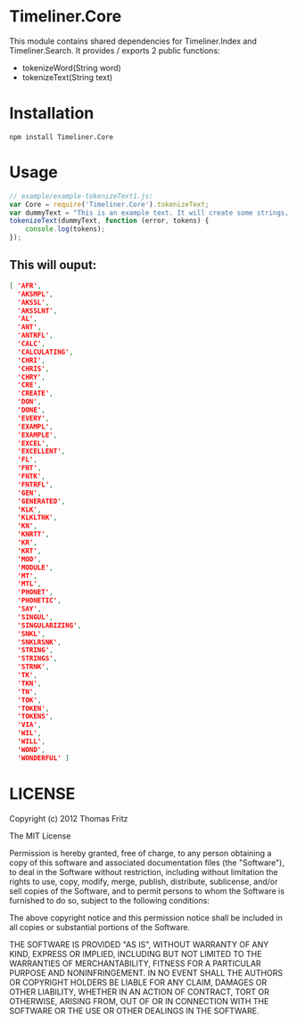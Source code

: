 Timeliner.Core
==============

This module contains shared dependencies for Timeliner.Index and Timeliner.Search.
It provides / exports 2 public functions:

 * tokenizeWord(String word)
 * tokenizeText(String text)


Installation
============

```
npm install Timeliner.Core
```

Usage
=====

```javascript
// example/example-tokenizeText1.js:
var Core = require('Timeliner.Core').tokenizeText;
var dummyText = "This is an example text. It will create some strings, let`s say tokens. This Tokens are generated via stemming, singularizing and calculating phonetic strings for every word. This is done through the wonderful and excellent 'natural' module by chris umbel!";
tokenizeText(dummyText, function (error, tokens) {
    console.log(tokens);
});
```

This will ouput:
----------------

```json
[ 'AFR',
  'AKSMPL',
  'AKSSL',
  'AKSSLNT',
  'AL',
  'ANT',
  'ANTRFL',
  'CALC',
  'CALCULATING',
  'CHRI',
  'CHRIS',
  'CHRY',
  'CRE',
  'CREATE',
  'DON',
  'DONE',
  'EVERY',
  'EXAMPL',
  'EXAMPLE',
  'EXCEL',
  'EXCELLENT',
  'FL',
  'FNT',
  'FNTK',
  'FNTRFL',
  'GEN',
  'GENERATED',
  'KLK',
  'KLKLTNK',
  'KN',
  'KNRTT',
  'KR',
  'KRT',
  'MOD',
  'MODULE',
  'MT',
  'MTL',
  'PHONET',
  'PHONETIC',
  'SAY',
  'SINGUL',
  'SINGULARIZING',
  'SNKL',
  'SNKLRSNK',
  'STRING',
  'STRINGS',
  'STRNK',
  'TK',
  'TKN',
  'TN',
  'TOK',
  'TOKEN',
  'TOKENS',
  'VIA',
  'WIL',
  'WILL',
  'WOND',
  'WONDERFUL' ]

```

LICENSE
=======

Copyright (c) 2012 Thomas Fritz

The MIT License

Permission is hereby granted, free of charge, to any person obtaining a copy
of this software and associated documentation files (the "Software"), to deal
in the Software without restriction, including without limitation the rights
to use, copy, modify, merge, publish, distribute, sublicense, and/or sell
copies of the Software, and to permit persons to whom the Software is
furnished to do so, subject to the following conditions:

The above copyright notice and this permission notice shall be included in
all copies or substantial portions of the Software.

THE SOFTWARE IS PROVIDED "AS IS", WITHOUT WARRANTY OF ANY KIND, EXPRESS OR
IMPLIED, INCLUDING BUT NOT LIMITED TO THE WARRANTIES OF MERCHANTABILITY,
FITNESS FOR A PARTICULAR PURPOSE AND NONINFRINGEMENT. IN NO EVENT SHALL THE
AUTHORS OR COPYRIGHT HOLDERS BE LIABLE FOR ANY CLAIM, DAMAGES OR OTHER
LIABILITY, WHETHER IN AN ACTION OF CONTRACT, TORT OR OTHERWISE, ARISING FROM,
OUT OF OR IN CONNECTION WITH THE SOFTWARE OR THE USE OR OTHER DEALINGS IN
THE SOFTWARE.